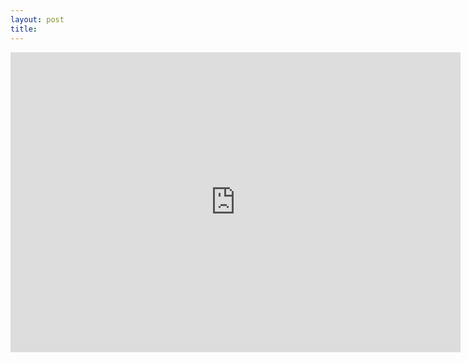 ```yaml
---
layout: post
title: 
---
```

<div class="video-container">

<iframe src="https://www.youtube.com/watch?v=Hi7A32RSHLg" frameborder="0" allowfullscreen="" width="720" height="480"></iframe>

</div>
